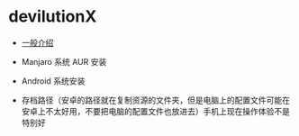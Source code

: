 # devilutionX

* [一般介绍](./devilutionX/GeneralIntroduction.md)

* Manjaro 系统 AUR 安装
* Android 系统安装
* 存档路径（安卓的路径就在复制资源的文件夹，但是电脑上的配置文件可能在安卓上不太好用，不要把电脑的配置文件也放进去）手机上现在操作体验不是特别好

